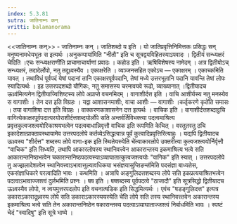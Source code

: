 ```yaml
---
index: 5.3.81
sutra: जातिनाम्नः कन्
vritti: balamanorama
---
```


<<जातिनाम्नः कन्>> - जातिनाम्नः कन् । जातिशब्दो य इति । यो जातिप्रवृत्तिनिमित्तकः प्रसिद्धः सन् मनुष्यनामधेयभूतः स इत्यर्थः ।अनुकम्पाया॑मिति "नीतौ" इति च सूत्रद्वयविहितस्याऽपवादः । द्वितीयं सन्ध्यक्षरं चेदिति ।एचः सन्ध्यक्षराणी॑ति प्राचामाचार्याणां प्रवादः । कहोड इति । ऋषिविशेषस्य नामेदम् । अत्र द्वितीयोऽच् सन्ध्यक्षरं, तदादेर्लोपो, नतु तदूध्र्वस्यैव । एकाक्षरेति । व्यञ्जनसहित एकोऽच — एकाक्षरम् । एकाच्कमिति यावत् । तथाविधं पूर्वपदं येषां पदानां तानि एकाक्षरपूर्वपदानि, तेषां मध्ये उत्तरभूतानि पदानि यावन्ति तेषां लोपः स्यादित्यर्थः । इह उत्तरपदशब्दो यौगिकः, नतु समासस्य चरमावयवे रूढो, व्याख्यानात् ।द्वितीयादच ऊध्र्व॑मित्यनेन द्वितीयाज्विशिष्टस्य लोपे अप्राप्ते वचनमिदम् । वागाशीर्दत्त इति । वाचि आशीर्यस्य नतु मनस्येव स वागाशीः । तेन दत्त इति विग्रहः । यद्वा आशासनमाशीः, वाचा आशीः — वागाशीः ।कर्तृकरणे कृते॑ति समासः । तया वागाशिषा दत्त इति विग्रहः । वाक्करणकाशासनेन दत्त इत्यर्थः । वाचिक इति । वागाशीर्दत्तशब्दाट्ठचि वागित्येकाक्षरपूर्वपदात्परयोराशीर्दत्तशब्दयोर्लोपे सति अन्तर्वर्तिविभक्त्या पदत्वमाश्रित्य प्रवृत्तकुत्वजश्त्वयोरिकाश्रयभत्वेन पदत्वबाधान्निवृत्तौ वाचिक इति रूपमिति केचित् । वस्तुतस्तु ठचि इकादेशात्प्राक्ठावस्थायामेव उत्तरपदलोपे कर्तव्येऽसिद्धत्वान्न पूर्वं कुत्वादिप्रवृत्तिरित्याहुः । यद्यपि द्वितीयादच ऊध्र्वस्य "शीर्दत्त" शब्दस्य लोपे वागा-इक इति स्थितेयस्येति चे॑त्याकारलोपे उक्तरीत्या कुत्वजश्त्वयोर्निर्वृत्तौ "वाचिक" इति सिध्यति, तथापि आकारलोपस्य स्थानिवत्त्वेन आकारान्तस्य इकमाश्रित्य भत्वे सति आकारान्तनिष्ठभत्वेन चकारान्तनिष्ठपदत्वस्याऽव्याघातात्कुत्वजश्त्वयोः "वागिक" इति स्यात् । उत्तरपदलोपे तु अज्झलादेशत्वेन स्थानिवत्त्वाऽभावात्तुल्यावधिकया भसंज्ञयासुप्तिङन्त॑मिति पदसंज्ञा बाध्यतेस, एकसंज्ञाधिकारे परत्वादिति भावः । कथमिति । अत्रापि अङ्गुलिदत्तशब्दस्य लोपे सति इकप्रत्ययाश्रितभत्वेन पदत्वाऽभावाज्जश्त्वं दुर्लभमिति प्रश्नः । षष इति । षष्शब्दस्य पूर्वपदत्वे "ठाजादौ" इति सूत्रसिद्धो द्वितीयादच ऊध्र्वस्यैव लोपो, न त्वयमुत्तरपदलोप इति वचनात्षडिक इति सिद्धमित्यर्थः । एवंच "षडङ्गुलिदत्त" इत्यत्र डकाराऽकारादूध्र्वस्य लोपे सति डकाराऽकारस्ययस्येति चे॑ति लोपे सति तस्य स्थानिवत्त्तवेन अकारान्तस्य इकमाश्रित्य भत्वे सति तेन अकारान्तनिष्ठेन षकारान्तस्य पदत्वाऽव्याघाताज्जश्त्वं निर्बाधमिति भावः । स्पष्टं चेदं "स्वादिषु" इति सूत्रे भाष्ये । 